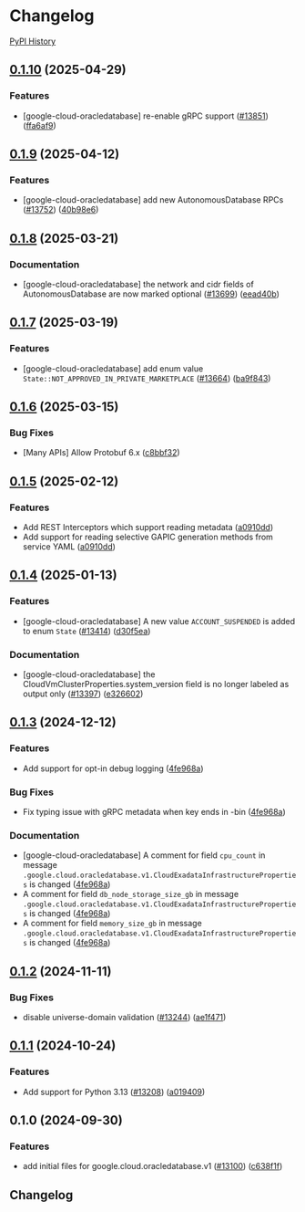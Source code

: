 # Changelog

[PyPI History][1]

[1]: https://pypi.org/project/google-cloud-oracledatabase/#history

## [0.1.10](https://github.com/googleapis/google-cloud-python/compare/google-cloud-oracledatabase-v0.1.9...google-cloud-oracledatabase-v0.1.10) (2025-04-29)


### Features

* [google-cloud-oracledatabase] re-enable gRPC support ([#13851](https://github.com/googleapis/google-cloud-python/issues/13851)) ([ffa6af9](https://github.com/googleapis/google-cloud-python/commit/ffa6af9d8acaa04ea7abc143a0138679dd423d8a))

## [0.1.9](https://github.com/googleapis/google-cloud-python/compare/google-cloud-oracledatabase-v0.1.8...google-cloud-oracledatabase-v0.1.9) (2025-04-12)


### Features

* [google-cloud-oracledatabase] add new AutonomousDatabase RPCs ([#13752](https://github.com/googleapis/google-cloud-python/issues/13752)) ([40b98e6](https://github.com/googleapis/google-cloud-python/commit/40b98e63c2f99f8d7b6b18cc4f3bad82298d15c7))

## [0.1.8](https://github.com/googleapis/google-cloud-python/compare/google-cloud-oracledatabase-v0.1.7...google-cloud-oracledatabase-v0.1.8) (2025-03-21)


### Documentation

* [google-cloud-oracledatabase] the network and cidr fields of AutonomousDatabase are now marked optional ([#13699](https://github.com/googleapis/google-cloud-python/issues/13699)) ([eead40b](https://github.com/googleapis/google-cloud-python/commit/eead40b9752768e392b1d0f8aa3485b73b34d190))

## [0.1.7](https://github.com/googleapis/google-cloud-python/compare/google-cloud-oracledatabase-v0.1.6...google-cloud-oracledatabase-v0.1.7) (2025-03-19)


### Features

* [google-cloud-oracledatabase] add enum value `State::NOT_APPROVED_IN_PRIVATE_MARKETPLACE` ([#13664](https://github.com/googleapis/google-cloud-python/issues/13664)) ([ba9f843](https://github.com/googleapis/google-cloud-python/commit/ba9f843957ea307b187fe2a1a7fc6b043e6bd6c0))

## [0.1.6](https://github.com/googleapis/google-cloud-python/compare/google-cloud-oracledatabase-v0.1.5...google-cloud-oracledatabase-v0.1.6) (2025-03-15)


### Bug Fixes

* [Many APIs] Allow Protobuf 6.x ([c8bbf32](https://github.com/googleapis/google-cloud-python/commit/c8bbf32606e790b559b261bf96700c76b6e2bfce))

## [0.1.5](https://github.com/googleapis/google-cloud-python/compare/google-cloud-oracledatabase-v0.1.4...google-cloud-oracledatabase-v0.1.5) (2025-02-12)


### Features

* Add REST Interceptors which support reading metadata ([a0910dd](https://github.com/googleapis/google-cloud-python/commit/a0910dd51541d238bc5fcf10159066ddfd928579))
* Add support for reading selective GAPIC generation methods from service YAML ([a0910dd](https://github.com/googleapis/google-cloud-python/commit/a0910dd51541d238bc5fcf10159066ddfd928579))

## [0.1.4](https://github.com/googleapis/google-cloud-python/compare/google-cloud-oracledatabase-v0.1.3...google-cloud-oracledatabase-v0.1.4) (2025-01-13)


### Features

* [google-cloud-oracledatabase] A new value `ACCOUNT_SUSPENDED` is added to enum `State` ([#13414](https://github.com/googleapis/google-cloud-python/issues/13414)) ([d30f5ea](https://github.com/googleapis/google-cloud-python/commit/d30f5ea94a452d6ae06ee942e088594d47d36f3b))


### Documentation

* [google-cloud-oracledatabase] the CloudVmClusterProperties.system_version field is no longer labeled as output only ([#13397](https://github.com/googleapis/google-cloud-python/issues/13397)) ([e326602](https://github.com/googleapis/google-cloud-python/commit/e3266022dc8277b27d481107cf76f13b45ea0f90))

## [0.1.3](https://github.com/googleapis/google-cloud-python/compare/google-cloud-oracledatabase-v0.1.2...google-cloud-oracledatabase-v0.1.3) (2024-12-12)


### Features

* Add support for opt-in debug logging ([4fe968a](https://github.com/googleapis/google-cloud-python/commit/4fe968a7e807633afb274cca5a196494b7a85aa2))


### Bug Fixes

* Fix typing issue with gRPC metadata when key ends in -bin ([4fe968a](https://github.com/googleapis/google-cloud-python/commit/4fe968a7e807633afb274cca5a196494b7a85aa2))


### Documentation

* [google-cloud-oracledatabase] A comment for field `cpu_count` in message `.google.cloud.oracledatabase.v1.CloudExadataInfrastructureProperties` is changed ([4fe968a](https://github.com/googleapis/google-cloud-python/commit/4fe968a7e807633afb274cca5a196494b7a85aa2))
* A comment for field `db_node_storage_size_gb` in message `.google.cloud.oracledatabase.v1.CloudExadataInfrastructureProperties` is changed ([4fe968a](https://github.com/googleapis/google-cloud-python/commit/4fe968a7e807633afb274cca5a196494b7a85aa2))
* A comment for field `memory_size_gb` in message `.google.cloud.oracledatabase.v1.CloudExadataInfrastructureProperties` is changed ([4fe968a](https://github.com/googleapis/google-cloud-python/commit/4fe968a7e807633afb274cca5a196494b7a85aa2))

## [0.1.2](https://github.com/googleapis/google-cloud-python/compare/google-cloud-oracledatabase-v0.1.1...google-cloud-oracledatabase-v0.1.2) (2024-11-11)


### Bug Fixes

* disable universe-domain validation ([#13244](https://github.com/googleapis/google-cloud-python/issues/13244)) ([ae1f471](https://github.com/googleapis/google-cloud-python/commit/ae1f47175bf3354f78cb558a844a9cab00317b95))

## [0.1.1](https://github.com/googleapis/google-cloud-python/compare/google-cloud-oracledatabase-v0.1.0...google-cloud-oracledatabase-v0.1.1) (2024-10-24)


### Features

* Add support for Python 3.13 ([#13208](https://github.com/googleapis/google-cloud-python/issues/13208)) ([a019409](https://github.com/googleapis/google-cloud-python/commit/a019409a5b5a983402301f1ac175d8b7e45c3818))

## 0.1.0 (2024-09-30)


### Features

* add initial files for google.cloud.oracledatabase.v1 ([#13100](https://github.com/googleapis/google-cloud-python/issues/13100)) ([c638f1f](https://github.com/googleapis/google-cloud-python/commit/c638f1f55a85a228ec6385095ca1befb54067188))

## Changelog
